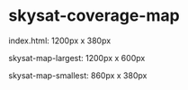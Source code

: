 # skysat-coverage-map

index.html: 1200px x 380px

skysat-map-largest: 1200px x 600px

skysat-map-smallest: 860px x 380px
